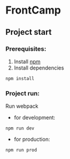# FrontCamp

## Project start

### Prerequisites:
1. Install [npm](https://nodejs.org/)
2. Install dependencies
```
npm install
```

### Project run:
Run webpack

- for development:
```
npm run dev
```

- for production:
```
npm run prod
```

